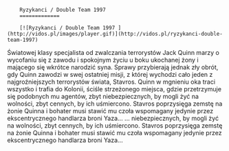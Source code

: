 
        Ryzykanci / Double Team 1997 
        =============
        
        [![Ryzykanci / Double Team 1997 ](http://vidos.pl/images/player.gif)](http://vidos.pl/ryzykanci-double-team-1997)
        
        
 Światowej klasy specjalista od zwalczania terrorystów Jack Quinn marzy o wycofaniu się z zawodu i spokojnym życiu u boku ukochanej żony i mającego się wkrótce narodzić syna. Sprawy przybierają jednak zły obrót, gdy Quinn zawodzi w swej ostatniej misji, z której wychodzi cało jeden z najgroźniejszych terrorystów świata, Stavros. Quinn w mgnieniu oka traci wszystko i trafia do Kolonii, ściśle strzeżonego miejsca, gdzie przetrzymuje się podobnych mu agentów, zbyt niebezpiecznych, by mogli żyć na wolności, zbyt cennych, by ich uśmiercono. Stavros poprzysięga zemstę na żonie Quinna i bohater musi stawić mu czoła wspomagany jedynie przez ekscentrycznego handlarza broni Yaza...   ... niebezpiecznych, by mogli żyć na wolności, zbyt cennych, by ich uśmiercono. Stavros poprzysięga zemstę na żonie Quinna i bohater musi stawić mu czoła wspomagany jedynie przez ekscentrycznego handlarza broni Yaza...
    